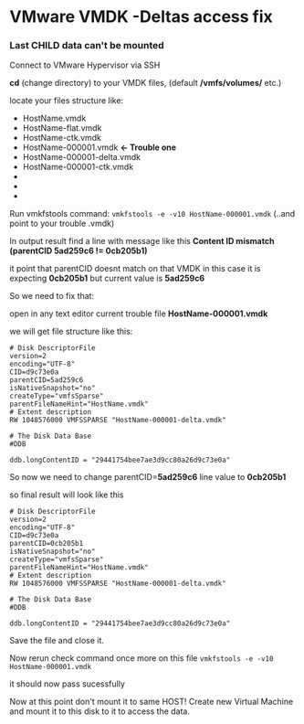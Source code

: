# VMware VMDK -Deltas access fix
### Last CHILD data can't be mounted

Connect to VMware Hypervisor via SSH

**cd** (change directory) to your VMDK files, (default **/vmfs/volumes/** etc.)

locate your files structure like:

* HostName.vmdk
* HostName-flat.vmdk
* HostName-ctk.vmdk
* HostName-000001.vmdk  **<- Trouble one**
* HostName-000001-delta.vmdk
* HostName-000001-ctk.vmdk
* 
* 
* 

Run vmkfstools command: `vmkfstools -e -v10 HostName-000001.vmdk` (..and point to your trouble .vmdk)

In output result find a line with message like this **Content ID mismatch (parentCID 5ad259c6 != 0cb205b1)**

it point that parentCID doesnt match on that VMDK in this case it is expecting **0cb205b1** but current value is **5ad259c6**

So we need to fix that:

open in any text editor current trouble file **HostName-000001.vmdk** 

we will get file structure like this:
```
# Disk DescriptorFile
version=2
encoding="UTF-8"
CID=d9c73e0a
parentCID=5ad259c6
isNativeSnapshot="no"
createType="vmfsSparse"
parentFileNameHint="HostName.vmdk"
# Extent description
RW 1048576000 VMFSSPARSE "HostName-000001-delta.vmdk"

# The Disk Data Base 
#DDB

ddb.longContentID = "29441754bee7ae3d9cc80a26d9c73e0a"
```

So now we need to change 
parentCID=**5ad259c6** line value to **0cb205b1**

so final result will look like this 

```
# Disk DescriptorFile
version=2
encoding="UTF-8"
CID=d9c73e0a
parentCID=0cb205b1
isNativeSnapshot="no"
createType="vmfsSparse"
parentFileNameHint="HostName.vmdk"
# Extent description
RW 1048576000 VMFSSPARSE "HostName-000001-delta.vmdk"

# The Disk Data Base 
#DDB

ddb.longContentID = "29441754bee7ae3d9cc80a26d9c73e0a"
```

Save the file and close it.

Now rerun check command once more on this file `vmkfstools -e -v10 HostName-000001.vmdk`

it should now pass sucessfully

Now at this point don't mount it to same HOST!
Create new Virtual Machine and mount it to this disk to it to access the data.


